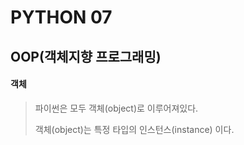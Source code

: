 # PYTHON 07

## OOP(객체지향 프로그래밍)



#### 객체

> 파이썬은 모두 객체(object)로 이루어져있다.
>
> 객체(object)는 특정 타입의 인스턴스(instance) 이다.

